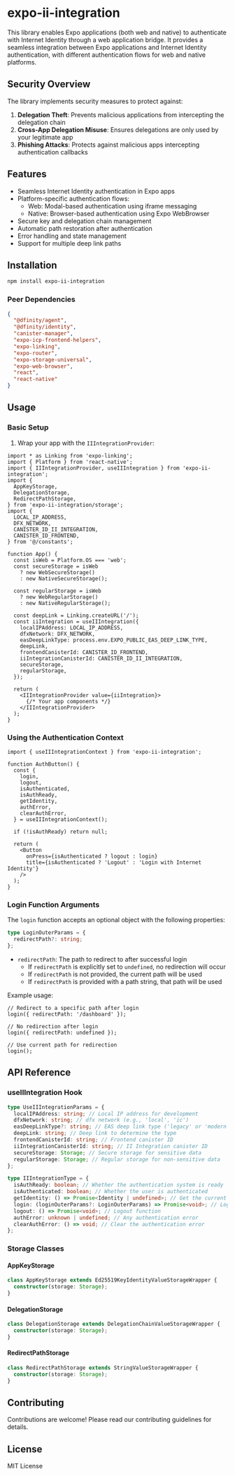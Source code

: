 # expo-ii-integration

This library enables Expo applications (both web and native) to authenticate with Internet Identity through a web application bridge. It provides a seamless integration between Expo applications and Internet Identity authentication, with different authentication flows for web and native platforms.

## Security Overview

The library implements security measures to protect against:

1. **Delegation Theft**: Prevents malicious applications from intercepting the delegation chain
2. **Cross-App Delegation Misuse**: Ensures delegations are only used by your legitimate app
3. **Phishing Attacks**: Protects against malicious apps intercepting authentication callbacks

## Features

- Seamless Internet Identity authentication in Expo apps
- Platform-specific authentication flows:
  - Web: Modal-based authentication using iframe messaging
  - Native: Browser-based authentication using Expo WebBrowser
- Secure key and delegation chain management
- Automatic path restoration after authentication
- Error handling and state management
- Support for multiple deep link paths

## Installation

```bash
npm install expo-ii-integration
```

### Peer Dependencies

```json
{
  "@dfinity/agent",
  "@dfinity/identity",
  "canister-manager",
  "expo-icp-frontend-helpers",
  "expo-linking",
  "expo-router",
  "expo-storage-universal",
  "expo-web-browser",
  "react",
  "react-native"
}
```

## Usage

### Basic Setup

1. Wrap your app with the `IIIntegrationProvider`:

```tsx
import * as Linking from 'expo-linking';
import { Platform } from 'react-native';
import { IIIntegrationProvider, useIIIntegration } from 'expo-ii-integration';
import {
  AppKeyStorage,
  DelegationStorage,
  RedirectPathStorage,
} from 'expo-ii-integration/storage';
import {
  LOCAL_IP_ADDRESS,
  DFX_NETWORK,
  CANISTER_ID_II_INTEGRATION,
  CANISTER_ID_FRONTEND,
} from '@/constants';

function App() {
  const isWeb = Platform.OS === 'web';
  const secureStorage = isWeb
    ? new WebSecureStorage()
    : new NativeSecureStorage();

  const regularStorage = isWeb
    ? new WebRegularStorage()
    : new NativeRegularStorage();

  const deepLink = Linking.createURL('/');
  const iiIntegration = useIIIntegration({
    localIPAddress: LOCAL_IP_ADDRESS,
    dfxNetwork: DFX_NETWORK,
    easDeepLinkType: process.env.EXPO_PUBLIC_EAS_DEEP_LINK_TYPE,
    deepLink,
    frontendCanisterId: CANISTER_ID_FRONTEND,
    iiIntegrationCanisterId: CANISTER_ID_II_INTEGRATION,
    secureStorage,
    regularStorage,
  });

  return (
    <IIIntegrationProvider value={iiIntegration}>
      {/* Your app components */}
    </IIIntegrationProvider>
  );
}
```

### Using the Authentication Context

```tsx
import { useIIIntegrationContext } from 'expo-ii-integration';

function AuthButton() {
  const {
    login,
    logout,
    isAuthenticated,
    isAuthReady,
    getIdentity,
    authError,
    clearAuthError,
  } = useIIIntegrationContext();

  if (!isAuthReady) return null;

  return (
    <Button
      onPress={isAuthenticated ? logout : login}
      title={isAuthenticated ? 'Logout' : 'Login with Internet Identity'}
    />
  );
}
```

### Login Function Arguments

The `login` function accepts an optional object with the following properties:

```typescript
type LoginOuterParams = {
  redirectPath?: string;
};
```

- `redirectPath`: The path to redirect to after successful login
  - If `redirectPath` is explicitly set to `undefined`, no redirection will occur
  - If `redirectPath` is not provided, the current path will be used
  - If `redirectPath` is provided with a path string, that path will be used

Example usage:

```tsx
// Redirect to a specific path after login
login({ redirectPath: '/dashboard' });

// No redirection after login
login({ redirectPath: undefined });

// Use current path for redirection
login();
```

## API Reference

### useIIIntegration Hook

```typescript
type UseIIIntegrationParams = {
  localIPAddress: string; // Local IP address for development
  dfxNetwork: string; // dfx network (e.g., 'local', 'ic')
  easDeepLinkType?: string; // EAS deep link type ('legacy' or 'modern')
  deepLink: string; // Deep link to determine the type
  frontendCanisterId: string; // Frontend canister ID
  iiIntegrationCanisterId: string; // II Integration canister ID
  secureStorage: Storage; // Secure storage for sensitive data
  regularStorage: Storage; // Regular storage for non-sensitive data
};

type IIIntegrationType = {
  isAuthReady: boolean; // Whether the authentication system is ready
  isAuthenticated: boolean; // Whether the user is authenticated
  getIdentity: () => Promise<Identity | undefined>; // Get the current identity
  login: (loginOuterParams?: LoginOuterParams) => Promise<void>; // Login function
  logout: () => Promise<void>; // Logout function
  authError: unknown | undefined; // Any authentication error
  clearAuthError: () => void; // Clear the authentication error
};
```

### Storage Classes

#### AppKeyStorage

```typescript
class AppKeyStorage extends Ed25519KeyIdentityValueStorageWrapper {
  constructor(storage: Storage);
}
```

#### DelegationStorage

```typescript
class DelegationStorage extends DelegationChainValueStorageWrapper {
  constructor(storage: Storage);
}
```

#### RedirectPathStorage

```typescript
class RedirectPathStorage extends StringValueStorageWrapper {
  constructor(storage: Storage);
}
```

## Contributing

Contributions are welcome! Please read our contributing guidelines for details.

## License

MIT License
